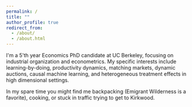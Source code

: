 ```yaml
---
permalink: /
title: ""
author_profile: true
redirect_from: 
  - /about/
  - /about.html
---
```


I'm a 5'th year Economics PhD candidate at UC Berkeley, focusing on industrial organization and econometrics. My specific interests include learning-by-doing, productivity dynamics, matching markets, dynamic auctions, causal machine learning, and heterogeneous treatment effects in high dimensional settings.

In my spare time you might find me backpacking (Emigrant Wilderness is a favorite), cooking, or stuck in traffic trying to get to Kirkwood.
